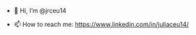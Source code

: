 - 👋 Hi, I’m @jrceu14

- 📫 How to reach me: https://www.linkedin.com/in/juliaceu14/

<!---
jrceu14/jrceu14 is a ✨ special ✨ repository because its `README.md` (this file) appears on your GitHub profile.
You can click the Preview link to take a look at your changes.
--->
